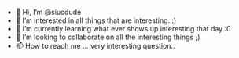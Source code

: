 - 👋 Hi, I’m @siucdude
- 👀 I’m interested in all things that are interesting. :)
- 🌱 I’m currently learning what ever shows up interesting that day :0
- 💞️ I’m looking to collaborate on all the interesting things ;)
- 📫 How to reach me ... very interesting question..

<!---
siucdude/siucdude is a ✨ special ✨ repository because its `README.md` (this file) appears on your GitHub profile.
You can click the Preview link to take a look at your changes.
--->
